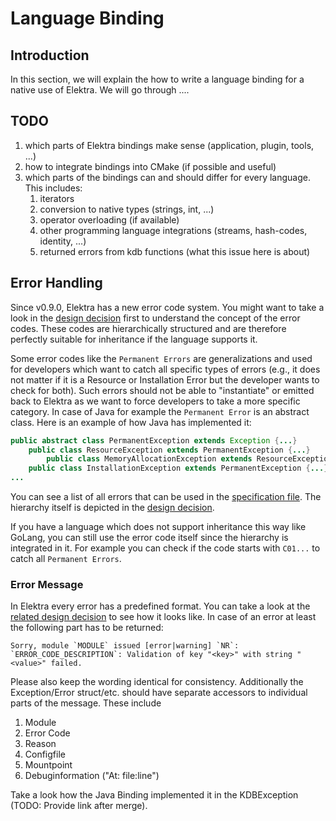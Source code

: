 # Language Binding

## Introduction

In this section, we will explain the how to write a language binding for a native
use of Elektra. We will go through ....

## TODO

1. which parts of Elektra bindings make sense (application, plugin, tools, ...)
2. how to integrate bindings into CMake (if possible and useful)
3. which parts of the bindings can and should differ for every language. This includes:
   1. iterators
   2. conversion to native types (strings, int, ...)
   3. operator overloading (if available)
   4. other programming language integrations (streams, hash-codes, identity, ...)
   5. returned errors from kdb functions (what this issue here is about)

## Error Handling

Since v0.9.0, Elektra has a new error code system. You might want to take a look in the [design decision](../decisions/error_codes.md)
first to understand the concept of the error codes. These codes are hierarchically structured
and are therefore perfectly suitable for inheritance if the language supports it.

Some error codes like the `Permanent Errors` are generalizations and used for developers which want to catch
all specific types of errors (e.g., it does not matter if it is a Resource or Installation Error but
the developer wants to check for both). Such errors should not be able to "instantiate" or emitted
back to Elektra as we want to force developers to take a more specific category. In case of
Java for example the `Permanent Error` is an abstract class.
Here is an example of how Java has implemented it:

```java
public abstract class PermanentException extends Exception {...}
	public class ResourceException extends PermanentException {...}
		public class MemoryAllocationException extends ResourceException {...}
	public class InstallationException extends PermanentException {...}
...
```

You can see a list of all errors that can be used in the [specification file](../../src/error/specification).
The hierarchy itself is depicted in the [design decision](../decisions/error_codes.md).

If you have a language which does not support inheritance this way like GoLang, you can still use the
error code itself since the hierarchy is integrated in it. For example you can check if the code starts with
`C01...` to catch all `Permanent Errors`.

### Error Message

In Elektra every error has a predefined format. You can take a look at the [related design decision](../decisions/error_message_format.md)
to see how it looks like. In case of an error at least the following part has to be returned:

```
Sorry, module `MODULE` issued [error|warning] `NR`:
`ERROR_CODE_DESCRIPTION`: Validation of key "<key>" with string "<value>" failed.
```

Please also keep the wording identical for consistency.
Additionally the Exception/Error struct/etc. should have separate accessors to individual parts of the message.
These include

1. Module
2. Error Code
3. Reason
4. Configfile
5. Mountpoint
6. Debuginformation ("At: file:line")

Take a look how the Java Binding implemented it in the KDBException (TODO: Provide link after merge).
